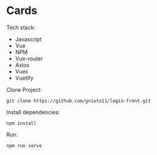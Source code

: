 # Cards

Tech stack:

* Javascript
* Vue
* NPM
* Vue-router
* Axios
* Vuex
* Vuetify

Clone Project:
```
git clone https://github.com/gnieto11/login-front.git
```

Install dependencies:
```
npm install
```
Run:

```
npm run serve
```
